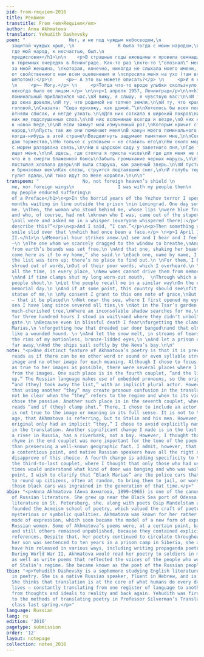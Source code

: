 ```yaml
---
pid: from-requiem-2016
title: Реквием
transtitle: From <em>Requiem</em>
author: Anna Akhmatova
translator: Yehudith Dashevsky
poem: "                Нет, и не под чуждым небосводом,\n                И не под
  защитой чуждых крыл,-\n                Я была тогда с моим народом,\n                Там,
  где мой народ, к несчастью, был.\n                                        1961\n\n<h1>Вместо
  предисловия</h1>\n\n    <p>В страшные годы ежовщины я провела семнадцать \nмесяцев
  в тюремных очередях в Ленинграде. Как-то раз \nкто-то \"опознал\" меня. Тогда стоящая
  за мной женщина, \nкоторая, конечно, никогда не слыхала моего имени, \nочнулась
  от свойственного нам всем оцепенения и \nспросила меня на ухо (там все говорили
  шепотом):</p>\n     <p>— А это вы можете описать?</p> \n     <p>И я сказала:</p>
  \n     <p>— Могу.</p> \n     <p>Тогда что-то вроде улыбки скользнуло по тому, что
  некогда было ее лицом.</p> \n\n<p>1 апреля 1957, Ленинград</p>\n\n<h1>II</h1>\nОпять
  поминальный приблизился час.\nЯ вижу, я слышу, я чувствую вас:\n\nИ ту, что едва
  до окна довели,\nИ ту, что родимой не топчет земли,\n\nИ ту, что красивой тряхнув
  головой,\nСказала: “Сюда прихожу, как домой.”\n\nХотелось бы всех поименно назвать,\nДа
  отняли список, и негде узнать.\n\nДля них соткала я широкий покров\nИз бедных, у
  них же подслушанных слов.\n\nО них вспоминаю всегда и везде,\nО них не забуду и
  в новой беде,\n\nИ если зажмут мой измученный рот,\nКоторым кричит стомильонный
  народ,\n\nПусть так же они поминают меня\nВ канун моего поминального дня.\n\nА если
  когда-нибудь в этой стране\nВоздвигнуть задумают памятник мне,\n\nСогласье на это
  даю торжество,\nНо только с условьем — не ставить его\n\nНи около моря, где я родилась:\nПоследняя
  с морем разорвана связь,\n\nНи в царском саду у заветного пня,\nГде тень безутешная
  ищет меня,\n\nА здесь, где стояла я триста часов\nИ где для меня не открыли засов.\n\nЗатем,
  что и в смерти блаженной боюсь\nЗабыть громыхание черных марусь,\n\nЗабыть, как
  постылая хлопала дверь\nИ выла старуха, как раненый зверь.\n\nИ пусть с неподвижных
  и бронзовых век\nКак слезы, струится подтаявший снег,\n\nИ голубь тюремный пусть
  гулит вдали,\nИ тихо идут по Неве корабли.\n\n\n"
transpoem: "                No, not foreign heaven’s shield \n                Protected
  me, nor foreign wings\n                I was with my people then\n                When
  my people endured suffering\n                                        1961\n\n<h1>Instead
  of a Preface</h1>\n<p>In the horrid years of the Yezhov terror I spent \nseventeen
  months waiting in line outside the prison \nin Leningrad. One day somebody “identified”
  me. \nThen, the woman who stood behind me, whose lips \nwere blue from the cold,
  and who, of course, had not \nknown who I was, came out of the stupor in which we
  \nall were and asked me in a whisper (everyone whispered there):</p>\n<p>“Can you
  describe this?”</p>\n<p>And I said, “I can.”</p>\n<p>Then something resembling a
  smile slid over that \nwhich had once been a face.</p> \n<p>1 April 1957, Leningrad</p>\n\n<h1>Requiem
  II.</h1>\n \nMemorial hour strikes anew.\nI see and I hear and I feel all of you
  —\n \nThe one whom we scarcely dragged to the window to breathe,\nAnd the one who
  from earth’s bounds was set free,\n \nAnd that one, shaking her beautiful head,\n“I
  come here as if to my home,” she said.\n \nEach one, name by name, I want to recount,\nBut
  the list was torn up; there’s no place to find out.\n \nFor them, I have woven a
  shroud out of words,\nOut of their poor words, which I overheard.\n \nThem — I remember,
  all the time, in every place, \nNew woes cannot drive them from memory's space,\n
  \nAnd if time clamps shut my long worn-out mouth,  \nThrough which a hundred million
  people shout,\n \nLet the people recall me in a similar way\nOn the eve of my own
  memorial day.\n \nAnd if at some point, this country should see\nfit to erect a
  statue of me,\n \nMy consent I grant to this one note of grace,\nBut on one condition
  — that it be placed\n \nNot near the sea, where I first opened my eyes:\nWith the
  sea I have long since severed all ties,\n \nNot in the Tsar’s garden, near that
  much-cherished tree,\nWhere an inconsolable shadow searches for me,\n \nBut here,\nwhere
  for three hundred hours I stood in wait\nand where they didn't unbolt the iron-barred
  gate.\n \nBecause even in blissful death I fear\nforgetting the clamor of the Black
  Marias,\n \nforgetting how that dreaded car door banged\nand that old mother wailing,
  like a wounded hound. \n \nAnd let the snow melt, in streams of tears, cries,\nFrom
  the rims of my motionless, bronze-lidded eyes,\n \nAnd let a prison dove coo, somewhere,
  far away,\nAnd the ships sail softly by the Neva’s bay.\n\n"
note: "<p>One distinct feature of Akhmatova’s poetry is that it is precise. Akhmatova
  reads as if there can be no other word or sound or even syllable stress for each
  image and no other image for each meaning. Although I chose to focus on staying
  as true to her images as possible, there were several places where I chose to stray
  from the images. One such place is in the fourth couplet, “and the list was torn
  up.” The Russian language makes use of embedded pronouns, so the original reads
  “and (they) took away the list,” with an implicit plural actor. However, I thought
  that using another “they” may create pronoun confusion in the translation. It would
  not be clear when the “they” refers to the regime and when to its victims. I therefore
  chose the passive. Another such place is in the seventh couplet, where the original
  reads “and if (they) clamp shut.” There, I chose to include an actor, although “time”
  is not true to the image or meaning in its full sense. It is not to time, ie. old
  age, that Akhmatova is referring, but to Stalin and his men. However, because the
  original only had an implicit “they,” I chose to avoid explicitly naming of Stalin
  in the translation. Another significant change I made is in the last line. The Neva,
  a river in Russia, has a riverbank, not a bay. However, I thought that the perfect
  rhyme in the end couplet was more important for the tone of the poem at its close
  than preserving a well-known geographic fact. I admit, however, that this may be
  a contentious point, and native Russian speakers have all the right and reason to
  disapprove of this choice. A fourth change is adding specificity to the images in
  the third-to-last couplet, where I thought that only those who had undergone those
  times would understand what kind of door was banging and who was wailing. As a final
  point, I wish to clarify that “Black Marias” are the police cars that would come
  to round up citizens, often at random, to bring them to jail, or worse. A fear of
  those black cars was ingrained in the generation of that time.</p>"
abio: "<p>Anna Akhmatova (Анна Ахматова, 1899–1966) is one of the canonical poets
  of Russian literature. She grew up near the Black Sea port of Odessa. After studying
  literature in St. Petersburg, she, along with poets Osip Mandelstam and Sergey Gorodetsky,
  founded the Acmeism school of poetry, which valued the craft of poetry above its
  mysterious or symbolic qualities. Akhmatova was known for her rather terse, concise
  mode of expression, which soon became the model of a new form of expression for
  Russian women. Some of Akhmatova’s poems were, at a certain point, banned by Stalin,
  and still others remained unpublished, because they contained explicit anti-regime
  references. Despite that, her poetry continued to circulate throughout Russia. When
  her son was sentenced to ten years in a prison camp in Siberia, she attempted to
  have him released in various ways, including writing propaganda poetry for Stalin.
  During World War II, Akhmatova would read her poetry to soldiers in military hospitals,
  as well as write poems that reflected the voices of the people who were victims
  of Stalin’s regime. She became known as the poet of the Russian people.</p>"
tbio: "<p>Yehudith Dashevsky is a sophomore studying English literature with a concentration
  in poetry. She is a native Russian speaker, fluent in Hebrew, and is learning Arabic.
  She thinks that translation is at the core of what humans do every day in their
  lives — constantly translating from one register of language to another, but also
  from thoughts and ideals to reality and back again. Yehudith was first introduced
  to the methods of translating poetry in Professor Silverman’s Translation of Poetry
  class last spring.</p>"
language: Russian
lang: ru
edition: '2016'
pagetype: submission
order: '12'
layout: notepage
collection: notes_2016
---
```


